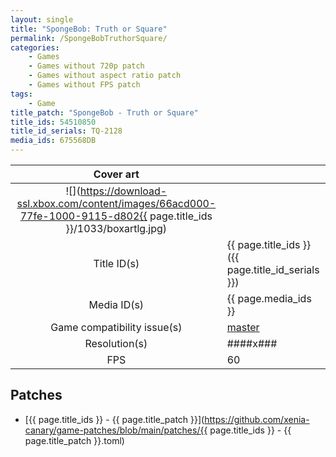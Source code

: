```yaml
---
layout: single
title: "SpongeBob: Truth or Square"
permalink: /SpongeBobTruthorSquare/
categories:
    - Games
    - Games without 720p patch
    - Games without aspect ratio patch
    - Games without FPS patch
tags:
    - Game
title_patch: "SpongeBob - Truth or Square"
title_ids: 54510850
title_id_serials: TQ-2128
media_ids: 675568DB
---
```


| Cover art                   |                                                                                        |
| :-------:                   | :-                                                                                     |
| ![](https://download-ssl.xbox.com/content/images/66acd000-77fe-1000-9115-d802{{ page.title_ids }}/1033/boxartlg.jpg) |
| Title ID(s)                 | {{ page.title_ids }} ({{ page.title_id_serials }})                                     |
| Media ID(s)                 | {{ page.media_ids }}                                                                   |
| Game compatibility issue(s) | [master](https://github.com/xenia-project/game-compatibility/issues/767)               |
| Resolution(s)               | ####x###                                                                               |
| FPS                         | 60                                                                                     |

## Patches
* [{{ page.title_ids }} - {{ page.title_patch }}](https://github.com/xenia-canary/game-patches/blob/main/patches/{{ page.title_ids }} - {{ page.title_patch }}.toml)
